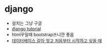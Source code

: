 # django

- 설치는 그냥 구글
- [django tutorial](https://docs.djangoproject.com/ko/3.1/intro/tutorial02/)
- html꾸밀때 bootstrap쓰니깐 좋음
- [데이터베이스 갈아 엎고 처음부터 시작하고 싶을 때](https://yuda.dev/216)

